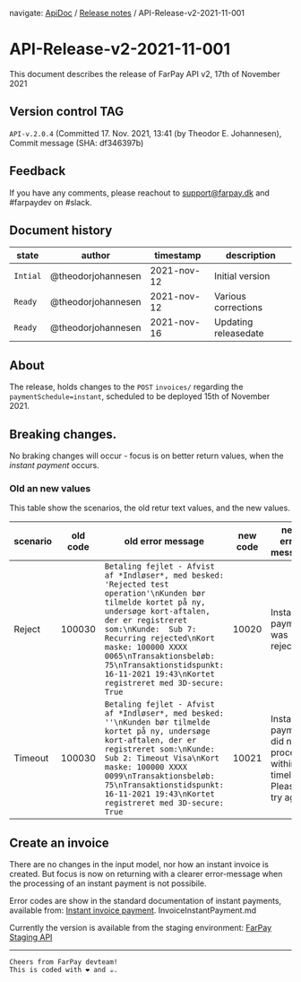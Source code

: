 navigate: [ApiDoc](../README.md) / [Release notes](Readme.md) / API-Release-v2-2021-11-001

# API-Release-v2-2021-11-001
This document describes the release of FarPay API v2, 17th of November 2021

## Version control TAG
`API-v.2.0.4` (Committed 17. Nov. 2021, 13:41 (by Theodor E. Johannesen), Commit message (SHA: df346397b)

## Feedback
If you have any comments, please reachout to support@farpay.dk and #farpaydev on #slack.

## Document history

| state    | author             | timestamp   | description          |
|----------|--------------------|-------------|----------------------|
| `Intial` | @theodorjohannesen | 2021-nov-12 | Initial version      |
| `Ready`  | @theodorjohannesen | 2021-nov-12 | Various corrections  |
| `Ready`  | @theodorjohannesen | 2021-nov-16 | Updating releasedate |

## About
The release, holds changes to the `POST` `invoices/` regarding the `paymentSchedule=instant`, scheduled to be deployed 15th of November 2021.

## Breaking changes.
No braking changes will occur - focus is on better return values, when the _instant payment_ occurs.

### Old an new values
This table show the scenarios, the old retur text values, and the new values.

| scenario | old code | old error message                                                                                                                                                                                                                                                                                                                           | new code | new error message                                                  |
|----------|----------|---------------------------------------------------------------------------------------------------------------------------------------------------------------------------------------------------------------------------------------------------------------------------------------------------------------------------------------------|----------|--------------------------------------------------------------------|
| Reject   | 100030   | `Betaling fejlet - Afvist af *Indløser*, med besked: 'Rejected test operation'\nKunden bør tilmelde kortet på ny, undersøge kort-aftalen, der er registreret som:\nKunde:  Sub 7: Recurring rejected\nKort maske: 100000 XXXX 0065\nTransaktionsbeløb: 75\nTransaktionstidspunkt: 16-11-2021 19:43\nKortet registreret med 3D-secure: True` | 10020    | Instant payment was rejected                                       |
| Timeout  | 100030   | `Betaling fejlet - Afvist af *Indløser*, med besked: ''\nKunden bør tilmelde kortet på ny, undersøge kort-aftalen, der er registreret som:\nKunde: Sub 2: Timeout Visa\nKort maske: 100000 XXXX 0099\nTransaktionsbeløb: 75\nTransaktionstidspunkt: 16-11-2021 19:43\nKortet registreret med 3D-secure: True`                               | 10021    | Instant payment did not process within timelimit. Please try again |

## Create an invoice
There are no changes in the input model, nor how an instant invoice is created. But focus is now on returning with a clearer error-message when the processing of an instant payment is not possibile.

Error codes are show in the standard documentation of instant payments, available from: [Instant invoice payment](../Invoices/Invoice/InvoiceInstantPayment.md).
InvoiceInstantPayment.md

Currently the version is available from the staging environment: [FarPay Staging API](https://farpay-api-staging.azurewebsites.net/swagger/ui/index)

---

```
Cheers from FarPay devteam!
This is coded with ❤️ and ☕.
```
